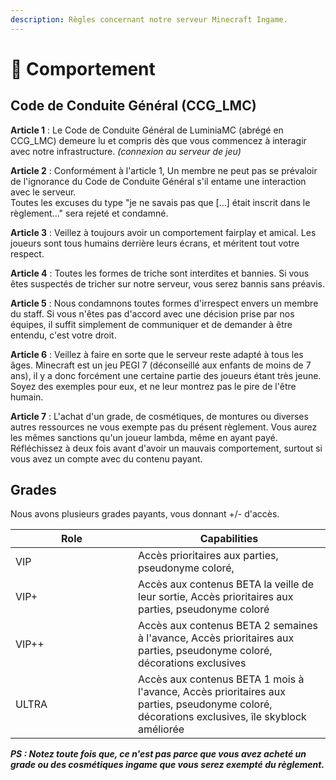 ```yaml
---
description: Règles concernant notre serveur Minecraft Ingame.
---
```


# 📝 Comportement

## Code de Conduite Général (CCG\_LMC)

**Article 1** : Le Code de Conduite Général de LuminiaMC (abrégé en CCG\_LMC) demeure lu et compris dès que vous commencez à interagir avec notre infrastructure. _(connexion au serveur de jeu)_

**Article 2** : Conformément à l'article 1, Un membre ne peut pas se prévaloir de l'ignorance du Code de Conduite Général s'il entame une interaction avec le serveur. \
Toutes les excuses du type "je ne savais pas que \[...] était inscrit dans le règlement..." sera rejeté et condamné.

**Article 3** : Veillez à toujours avoir un comportement fairplay et amical. Les joueurs sont tous humains derrière leurs écrans, et méritent tout votre respect.

**Article 4** : Toutes les formes de triche sont interdites et bannies. Si vous êtes suspectés de tricher sur notre serveur, vous serez bannis sans préavis.

**Article 5** : Nous condamnons toutes formes d'irrespect envers un membre du staff. Si vous n'êtes pas d'accord avec une décision prise par nos équipes, il suffit simplement de communiquer et de demander à être entendu, c'est votre droit.

**Article 6** : Veillez à faire en sorte que le serveur reste adapté à tous les âges. Minecraft est un jeu PEGI 7 (déconseillé aux enfants de moins de 7 ans), il y a donc forcément une certaine partie des joueurs étant très jeune. Soyez des exemples pour eux, et ne leur montrez pas le pire de l'être humain.

**Article 7** : L'achat d'un grade, de cosmétiques, de montures ou diverses autres ressources ne vous exempte pas du présent règlement. Vous aurez les mêmes sanctions qu'un joueur lambda, même en ayant payé. Réfléchissez à deux fois avant d'avoir un mauvais comportement, surtout si vous avez un compte avec du contenu payant.

## Grades

Nous avons plusieurs grades payants, vous donnant +/- d'accès.

<table><thead><tr><th width="180">Role</th><th>Capabilities</th></tr></thead><tbody><tr><td>VIP</td><td>Accès prioritaires aux parties, pseudonyme coloré, </td></tr><tr><td>VIP+</td><td>Accès aux contenus BETA la veille de leur sortie, Accès prioritaires aux parties, pseudonyme coloré</td></tr><tr><td>VIP++</td><td>Accès aux contenus BETA 2 semaines à l'avance, Accès prioritaires aux parties, pseudonyme coloré, décorations exclusives</td></tr><tr><td>ULTRA</td><td>Accès aux contenus BETA 1 mois à l'avance, Accès prioritaires aux parties, pseudonyme coloré, décorations exclusives, île skyblock améliorée</td></tr></tbody></table>

_**PS : Notez toute fois que, ce n'est pas parce que vous avez acheté un grade ou des cosmétiques ingame que vous serez exempté du règlement.**_
